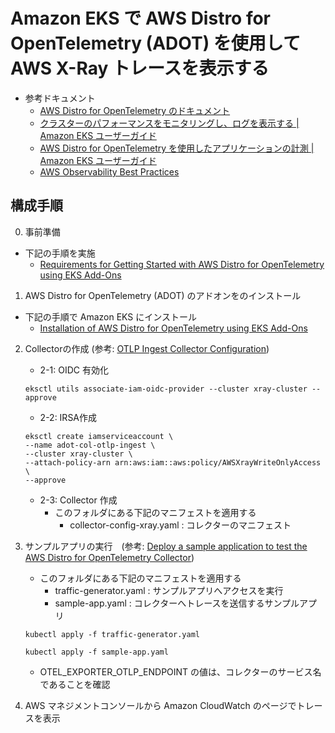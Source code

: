 # Amazon EKS で AWS Distro for OpenTelemetry (ADOT) を使用して AWS X-Ray トレースを表示する

* 参考ドキュメント
    - [AWS Distro for OpenTelemetry のドキュメント](https://aws-otel.github.io/docs/introduction)
    - [クラスターのパフォーマンスをモニタリングし、ログを表示する | Amazon EKS ユーザーガイド](https://docs.aws.amazon.com/ja_jp/eks/latest/userguide/eks-observe.html)
    - [AWS Distro for OpenTelemetry を使用したアプリケーションの計測 | Amazon EKS ユーザーガイド](https://docs.aws.amazon.com/ja_jp/xray/latest/devguide/xray-instrumenting-your-app.html#xray-instrumenting-opentel)
    - [AWS Observability Best Practices](https://aws-observability.github.io/observability-best-practices/ja/guides/containers/aws-native/eks/container-tracing-with-aws-xray/)

## 構成手順

0. 事前準備
  - 下記の手順を実施
      - [Requirements for Getting Started with AWS Distro for OpenTelemetry using EKS Add-Ons](https://aws-otel.github.io/docs/getting-started/adot-eks-add-on/requirements)

1. AWS Distro for OpenTelemetry (ADOT) のアドオンをのインストール
  - 下記の手順で Amazon EKS にインストール
      - [Installation of AWS Distro for OpenTelemetry using EKS Add-Ons](https://aws-otel.github.io/docs/getting-started/adot-eks-add-on/installation)

2. Collectorの作成  (参考: [OTLP Ingest Collector Configuration](https://aws-otel.github.io/docs/getting-started/adot-eks-add-on/config-otlp-ingest))
    - 2-1: OIDC 有効化
    ```
    eksctl utils associate-iam-oidc-provider --cluster xray-cluster --approve
    ```

    - 2-2: IRSA作成
    ```
    eksctl create iamserviceaccount \
    --name adot-col-otlp-ingest \
    --cluster xray-cluster \
    --attach-policy-arn arn:aws:iam::aws:policy/AWSXrayWriteOnlyAccess \
    --approve 
    ```

    - 2-3: Collector 作成
        -  このフォルダにある下記のマニフェストを適用する
            - collector-config-xray.yaml : コレクターのマニフェスト

3. サンプルアプリの実行　(参考: [Deploy a sample application to test the AWS Distro for OpenTelemetry Collector](https://aws-otel.github.io/docs/getting-started/adot-eks-add-on/sample-app))
    -  このフォルダにある下記のマニフェストを適用する
        - traffic-generator.yaml : サンプルアプリへアクセスを実行
        - sample-app.yaml : コレクターへトレースを送信するサンプルアプリ
    ```
    kubectl apply -f traffic-generator.yaml 

    kubectl apply -f sample-app.yaml 
    ```
    - OTEL_EXPORTER_OTLP_ENDPOINT の値は、コレクターのサービス名であることを確認

4. AWS マネジメントコンソールから Amazon CloudWatch のページでトレースを表示
